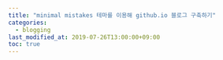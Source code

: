```yaml
---
title: "minimal mistakes 테마를 이용해 github.io 블로그 구축하기"
categories:
  - blogging
last_modified_at: 2019-07-26T13:00:00+09:00
toc: true
---
```

